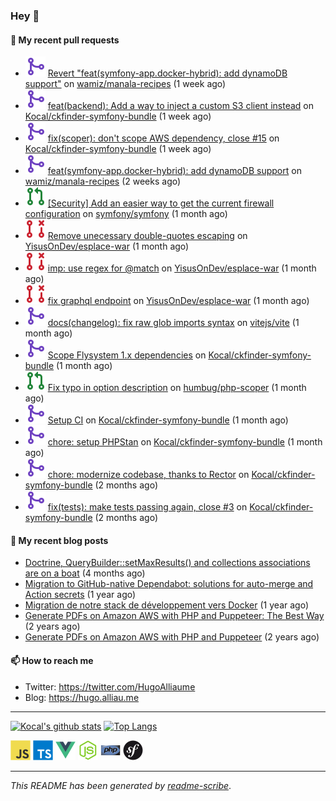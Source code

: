 ### Hey 👋

#### 👷 My recent pull requests

- ![](./assets/pr-merged.svg) [Revert &#34;feat(symfony-app.docker-hybrid): add dynamoDB support&#34;](https://github.com/wamiz/manala-recipes/pull/11) on [wamiz/manala-recipes](https://github.com/wamiz/manala-recipes) (1 week ago)
- ![](./assets/pr-merged.svg) [feat(backend): Add a way to inject a custom S3 client instead](https://github.com/Kocal/ckfinder-symfony-bundle/pull/17) on [Kocal/ckfinder-symfony-bundle](https://github.com/Kocal/ckfinder-symfony-bundle) (1 week ago)
- ![](./assets/pr-merged.svg) [fix(scoper): don&#39;t scope AWS dependency, close #15](https://github.com/Kocal/ckfinder-symfony-bundle/pull/16) on [Kocal/ckfinder-symfony-bundle](https://github.com/Kocal/ckfinder-symfony-bundle) (1 week ago)
- ![](./assets/pr-merged.svg) [feat(symfony-app.docker-hybrid): add dynamoDB support](https://github.com/wamiz/manala-recipes/pull/10) on [wamiz/manala-recipes](https://github.com/wamiz/manala-recipes) (2 weeks ago)
- ![](./assets/pr-open.svg) [[Security] Add an easier way to get the current firewall configuration](https://github.com/symfony/symfony/pull/46066) on [symfony/symfony](https://github.com/symfony/symfony) (1 month ago)
- ![](./assets/pr-closed.svg) [Remove unecessary double-quotes escaping](https://github.com/YisusOnDev/esplace-war/pull/43) on [YisusOnDev/esplace-war](https://github.com/YisusOnDev/esplace-war) (1 month ago)
- ![](./assets/pr-closed.svg) [imp: use regex for @match](https://github.com/YisusOnDev/esplace-war/pull/8) on [YisusOnDev/esplace-war](https://github.com/YisusOnDev/esplace-war) (1 month ago)
- ![](./assets/pr-closed.svg) [fix graphql endpoint](https://github.com/YisusOnDev/esplace-war/pull/2) on [YisusOnDev/esplace-war](https://github.com/YisusOnDev/esplace-war) (1 month ago)
- ![](./assets/pr-merged.svg) [docs(changelog): fix raw glob imports syntax](https://github.com/vitejs/vite/pull/7540) on [vitejs/vite](https://github.com/vitejs/vite) (1 month ago)
- ![](./assets/pr-merged.svg) [Scope Flysystem 1.x dependencies](https://github.com/Kocal/ckfinder-symfony-bundle/pull/13) on [Kocal/ckfinder-symfony-bundle](https://github.com/Kocal/ckfinder-symfony-bundle) (1 month ago)
- ![](./assets/pr-open.svg) [Fix typo in option description](https://github.com/humbug/php-scoper/pull/669) on [humbug/php-scoper](https://github.com/humbug/php-scoper) (1 month ago)
- ![](./assets/pr-merged.svg) [Setup CI](https://github.com/Kocal/ckfinder-symfony-bundle/pull/12) on [Kocal/ckfinder-symfony-bundle](https://github.com/Kocal/ckfinder-symfony-bundle) (1 month ago)
- ![](./assets/pr-merged.svg) [chore: setup PHPStan](https://github.com/Kocal/ckfinder-symfony-bundle/pull/11) on [Kocal/ckfinder-symfony-bundle](https://github.com/Kocal/ckfinder-symfony-bundle) (1 month ago)
- ![](./assets/pr-merged.svg) [chore: modernize codebase, thanks to Rector](https://github.com/Kocal/ckfinder-symfony-bundle/pull/10) on [Kocal/ckfinder-symfony-bundle](https://github.com/Kocal/ckfinder-symfony-bundle) (2 months ago)
- ![](./assets/pr-merged.svg) [fix(tests): make tests passing again, close #3](https://github.com/Kocal/ckfinder-symfony-bundle/pull/9) on [Kocal/ckfinder-symfony-bundle](https://github.com/Kocal/ckfinder-symfony-bundle) (2 months ago)

#### 📜 My recent blog posts

- [Doctrine, QueryBuilder::setMaxResults() and collections associations are on a boat](https://hugo.alliau.me/2022/01/07/doctrine-setmaxresults-and-collections-associations-are-on-a-boat/) (4 months ago)
- [Migration to GitHub-native Dependabot: solutions for auto-merge and Action secrets](https://hugo.alliau.me/2021/05/04/migration-to-github-native-dependabot-solutions-for-auto-merge-and-action-secrets/) (1 year ago)
- [Migration de notre stack de développement vers Docker](https://hugo.alliau.me/2021/04/26/migration-stack-developpement/) (1 year ago)
- [Generate PDFs on Amazon AWS with PHP and Puppeteer: The Best Way](https://hugo.alliau.me/2020/04/21/generate-pdfs-on-amazon-aws-with-php-and-puppeteer-the-best-way/) (2 years ago)
- [Generate PDFs on Amazon AWS with PHP and Puppeteer](https://hugo.alliau.me/2020/01/02/generate-pdfs-on-amazon-aws-with-php-and-puppeteer/) (2 years ago)

#### 📫 How to reach me

- Twitter: https://twitter.com/HugoAlliaume
- Blog: https://hugo.alliau.me

---

[![Kocal's github stats](https://github-readme-stats.vercel.app/api?username=Kocal&count_private=true&hide=stars)](https://github.com/anuraghazra/github-readme-stats)
[![Top Langs](https://github-readme-stats.vercel.app/api/top-langs/?username=Kocal&layout=compact)](https://github.com/anuraghazra/github-readme-stats)

<img src="https://raw.githubusercontent.com/devicons/devicon/master/icons/javascript/javascript-original.svg" alt="javascript" title="javascript" width="32" height="32"/> <img src="https://raw.githubusercontent.com/devicons/devicon/master/icons/typescript/typescript-original.svg" alt="typescript" title="typescript" width="32" height="32"/> <img src="https://raw.githubusercontent.com/devicons/devicon/master/icons/vuejs/vuejs-original.svg" alt="vuejs" title="vuejs" width="32" height="32"/> <img src="https://raw.githubusercontent.com/devicons/devicon/master/icons/nodejs/nodejs-original.svg" alt="nodejs" title="nodejs" width="32" height="32"/> <img src="https://raw.githubusercontent.com/devicons/devicon/master/icons/php/php-original.svg" alt="php" title="php" width="32" height="32"/> <img src="https://raw.githubusercontent.com/devicons/devicon/master/icons/symfony/symfony-original.svg" alt="symfony" title="symfony" width="32" height="32"/> 

---

_This README has been generated by [readme-scribe](https://github.com/muesli/readme-scribe/)_.

